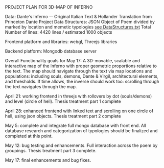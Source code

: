 PROJECT PLAN FOR 3D-MAP OF INFERNO

Data: Dante's Inferno -- Original Italian Text & Hollander Translation from Princeton Dante Project
Data Structures: JSON Object of Poem divided by marked by location and memetic typologies [see DataStructures.txt](https://github.com/jthirkield/thesis/blob/master/work/DataStructures.txt)
Total Number of lines: 4420 lines / estimated 1000 objects


Frontend platform and libraries: webgl, Threejs libraries

Backend platform: Mongodb database server

Overall Functionality goals for May 17: A 3D-movable, scalable and interactive map of the Inferno with proper geometric proportions relative to the text. The map should navigate through the text via map locations and populations: including souls, demons, Dante & Virgil, architectural elements, and thresholds. If time allows, the inverse should work too: scrolling through the text navigates through the map. 

April 21: working frontend in threejs with rollovers by dot (souls/demons) and level (circle of hell). Thesis treatment part 1 complete

April 28: enhanced frontend with linked text and scrolling on one circle of hell, using json objects. Thesis treatment part 2 complete

May 5: complete and integrate full mongo database with front end. All database research and categorization of typologies should be finalized and completed at this point.

May 12: bug testing and enhancements. Full interaction across the poem by groupings. Thesis treatment part 3 complete.

May 17: final enhancements and bug fixes.